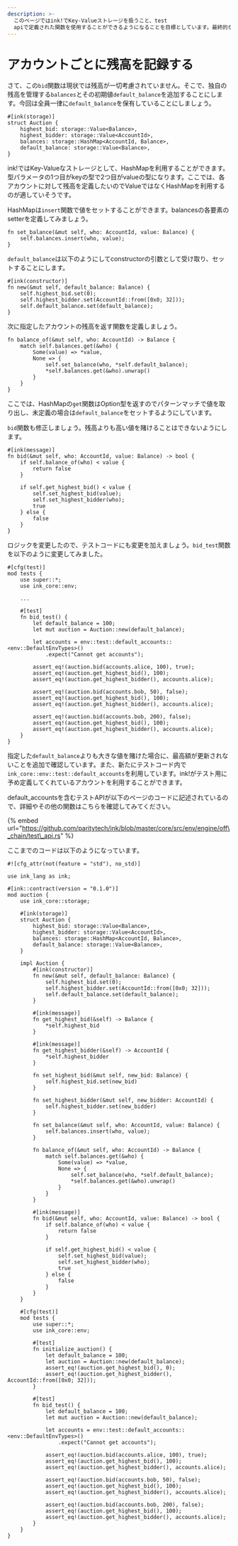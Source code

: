 ```yaml
---
description: >-
  このページではink!でKey-Valueストレージを扱うこと、test
  apiで定義された関数を使用することができるようになることを目標としています。最終的なコードはページ下部に記載しています。
---
```


# アカウントごとに残高を記録する

さて、この`bid`関数は現状では残高が一切考慮されていません。そこで、独自の残高を管理する`balances`とその初期値`default_balance`を追加することにします。今回は全員一律に`default_balance`を保有していることにしましょう。

```text
#[ink(storage)]
struct Auction {
    highest_bid: storage::Value<Balance>,
    highest_bidder: storage::Value<AccountId>,
    balances: storage::HashMap<AccountId, Balance>,
    default_balance: storage::Value<Balance>,
}
```

ink!ではKey-Valueなストレージとして、HashMapを利用することができます。型パラメータの1つ目がkeyの型で2つ目がvalueの型になります。ここでは、各アカウントに対して残高を定義したいのでValueではなくHashMapを利用するのが適していそうです。

HashMapは`insert`関数で値をセットすることができます。balancesの各要素のsetterを定義してみましょう。

```text
fn set_balance(&mut self, who: AccountId, value: Balance) {
    self.balances.insert(who, value);
}
```

`default_balance`は以下のようにしてconstructorの引数として受け取り、セットすることにします。

```text
#[ink(constructor)]
fn new(&mut self, default_balance: Balance) {
    self.highest_bid.set(0);
    self.highest_bidder.set(AccountId::from([0x0; 32]));
    self.default_balance.set(default_balance);
}
```

次に指定したアカウントの残高を返す関数を定義しましょう。

```text
fn balance_of(&mut self, who: AccountId) -> Balance {
    match self.balances.get(&who) {
        Some(value) => *value,
        None => {
            self.set_balance(who, *self.default_balance);
            *self.balances.get(&who).unwrap()
        }
    }
}
```

ここでは、HashMapの`get`関数はOption型を返すのでパターンマッチで値を取り出し、未定義の場合は`default_balance`をセットするようにしています。

`bid`関数も修正しましょう。残高よりも高い値を賭けることはできないようにします。

```text
#[ink(message)]
fn bid(&mut self, who: AccountId, value: Balance) -> bool {
    if self.balance_of(who) < value {
        return false
    }

    if self.get_highest_bid() < value {
        self.set_highest_bid(value);
        self.set_highest_bidder(who);
        true
    } else {
        false
    }
}
```

ロジックを変更したので、テストコードにも変更を加えましょう。`bid_test`関数を以下のように変更してみました。

```text
#[cfg(test)]
mod tests {
    use super::*;
    use ink_core::env;

    ...

    #[test]
    fn bid_test() {
        let default_balance = 100;
        let mut auction = Auction::new(default_balance);

        let accounts = env::test::default_accounts::<env::DefaultEnvTypes>()
            .expect("Cannot get accounts");

        assert_eq!(auction.bid(accounts.alice, 100), true);
        assert_eq!(auction.get_highest_bid(), 100);
        assert_eq!(auction.get_highest_bidder(), accounts.alice);

        assert_eq!(auction.bid(accounts.bob, 50), false);
        assert_eq!(auction.get_highest_bid(), 100);
        assert_eq!(auction.get_highest_bidder(), accounts.alice);

        assert_eq!(auction.bid(accounts.bob, 200), false);
        assert_eq!(auction.get_highest_bid(), 100);
        assert_eq!(auction.get_highest_bidder(), accounts.alice);
    }
}
```

指定した`default_balance`よりも大きな値を賭けた場合に、最高額が更新されないことを追加で確認しています。また、新たにテストコード内で`ink_core::env::test::default_accounts`を利用しています。ink!がテスト用に予め定義してくれているアカウントを利用することができます。

default\_accountsを含むテストAPIが以下のページのコードに記述されているので、詳細やその他の関数はこちらを確認してみてください。

{% embed url="https://github.com/paritytech/ink/blob/master/core/src/env/engine/off\_chain/test\_api.rs" %}

ここまでのコードは以下のようになっています。

```text
#![cfg_attr(not(feature = "std"), no_std)]

use ink_lang as ink;

#[ink::contract(version = "0.1.0")]
mod auction {
    use ink_core::storage;

    #[ink(storage)]
    struct Auction {
        highest_bid: storage::Value<Balance>,
        highest_bidder: storage::Value<AccountId>,
        balances: storage::HashMap<AccountId, Balance>,
        default_balance: storage::Value<Balance>,
    }

    impl Auction {
        #[ink(constructor)]
        fn new(&mut self, default_balance: Balance) {
            self.highest_bid.set(0);
            self.highest_bidder.set(AccountId::from([0x0; 32]));
            self.default_balance.set(default_balance);
        }

        #[ink(message)]
        fn get_highest_bid(&self) -> Balance {
            *self.highest_bid
        }

        #[ink(message)]
        fn get_highest_bidder(&self) -> AccountId {
            *self.highest_bidder
        }

        fn set_highest_bid(&mut self, new_bid: Balance) {
            self.highest_bid.set(new_bid)
        }

        fn set_highest_bidder(&mut self, new_bidder: AccountId) {
            self.highest_bidder.set(new_bidder)
        }

        fn set_balance(&mut self, who: AccountId, value: Balance) {
            self.balances.insert(who, value);
        }

        fn balance_of(&mut self, who: AccountId) -> Balance {
            match self.balances.get(&who) {
                Some(value) => *value,
                None => {
                    self.set_balance(who, *self.default_balance);
                    *self.balances.get(&who).unwrap()
                }
            }
        }

        #[ink(message)]
        fn bid(&mut self, who: AccountId, value: Balance) -> bool {
            if self.balance_of(who) < value {
                return false
            }

            if self.get_highest_bid() < value {
                self.set_highest_bid(value);
                self.set_highest_bidder(who);
                true
            } else {
                false
            }
        }
    }

    #[cfg(test)]
    mod tests {
        use super::*;
        use ink_core::env;

        #[test]
        fn initialize_auction() {
            let default_balance = 100;
            let auction = Auction::new(default_balance);
            assert_eq!(auction.get_highest_bid(), 0);
            assert_eq!(auction.get_highest_bidder(), AccountId::from([0x0; 32]));
        }

        #[test]
        fn bid_test() {
            let default_balance = 100;
            let mut auction = Auction::new(default_balance);

            let accounts = env::test::default_accounts::<env::DefaultEnvTypes>()
                .expect("Cannot get accounts");

            assert_eq!(auction.bid(accounts.alice, 100), true);
            assert_eq!(auction.get_highest_bid(), 100);
            assert_eq!(auction.get_highest_bidder(), accounts.alice);

            assert_eq!(auction.bid(accounts.bob, 50), false);
            assert_eq!(auction.get_highest_bid(), 100);
            assert_eq!(auction.get_highest_bidder(), accounts.alice);

            assert_eq!(auction.bid(accounts.bob, 200), false);
            assert_eq!(auction.get_highest_bid(), 100);
            assert_eq!(auction.get_highest_bidder(), accounts.alice);
        }
    }
}
```

